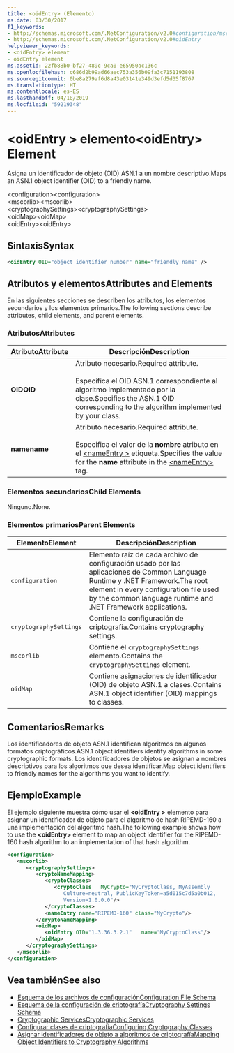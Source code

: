 ```yaml
---
title: <oidEntry> (Elemento)
ms.date: 03/30/2017
f1_keywords:
- http://schemas.microsoft.com/.NetConfiguration/v2.0#configuration/mscorlib/cryptographySettings/oidMap/oidEntry
- http://schemas.microsoft.com/.NetConfiguration/v2.0#oidEntry
helpviewer_keywords:
- <oidEntry> element
- oidEntry element
ms.assetid: 22fb88b0-bf27-489c-9ca0-e65950ac136c
ms.openlocfilehash: c686d2b99ad66aec753a356b09fa3c7151193808
ms.sourcegitcommit: 0be8a279af6d8a43e03141e349d3efd5d35f8767
ms.translationtype: HT
ms.contentlocale: es-ES
ms.lasthandoff: 04/18/2019
ms.locfileid: "59219348"
---
```

# <a name="oidentry-element"></a><span data-ttu-id="d1d8b-102">\<oidEntry > elemento</span><span class="sxs-lookup"><span data-stu-id="d1d8b-102">\<oidEntry> Element</span></span>
<span data-ttu-id="d1d8b-103">Asigna un identificador de objeto (OID) ASN.1 a un nombre descriptivo.</span><span class="sxs-lookup"><span data-stu-id="d1d8b-103">Maps an ASN.1 object identifier (OID) to a friendly name.</span></span>  
  
 <span data-ttu-id="d1d8b-104">\<configuration></span><span class="sxs-lookup"><span data-stu-id="d1d8b-104">\<configuration></span></span>  
<span data-ttu-id="d1d8b-105">\<mscorlib></span><span class="sxs-lookup"><span data-stu-id="d1d8b-105">\<mscorlib></span></span>  
<span data-ttu-id="d1d8b-106">\<cryptographySettings></span><span class="sxs-lookup"><span data-stu-id="d1d8b-106">\<cryptographySettings></span></span>  
<span data-ttu-id="d1d8b-107">\<oidMap></span><span class="sxs-lookup"><span data-stu-id="d1d8b-107">\<oidMap></span></span>  
<span data-ttu-id="d1d8b-108">\<oidEntry></span><span class="sxs-lookup"><span data-stu-id="d1d8b-108">\<oidEntry></span></span>  
  
## <a name="syntax"></a><span data-ttu-id="d1d8b-109">Sintaxis</span><span class="sxs-lookup"><span data-stu-id="d1d8b-109">Syntax</span></span>  
  
```xml  
<oidEntry OID="object identifier number" name="friendly name" />  
```  
  
## <a name="attributes-and-elements"></a><span data-ttu-id="d1d8b-110">Atributos y elementos</span><span class="sxs-lookup"><span data-stu-id="d1d8b-110">Attributes and Elements</span></span>  
 <span data-ttu-id="d1d8b-111">En las siguientes secciones se describen los atributos, los elementos secundarios y los elementos primarios.</span><span class="sxs-lookup"><span data-stu-id="d1d8b-111">The following sections describe attributes, child elements, and parent elements.</span></span>  
  
### <a name="attributes"></a><span data-ttu-id="d1d8b-112">Atributos</span><span class="sxs-lookup"><span data-stu-id="d1d8b-112">Attributes</span></span>  
  
|<span data-ttu-id="d1d8b-113">Atributo</span><span class="sxs-lookup"><span data-stu-id="d1d8b-113">Attribute</span></span>|<span data-ttu-id="d1d8b-114">Descripción</span><span class="sxs-lookup"><span data-stu-id="d1d8b-114">Description</span></span>|  
|---------------|-----------------|  
|<span data-ttu-id="d1d8b-115">**OID**</span><span class="sxs-lookup"><span data-stu-id="d1d8b-115">**OID**</span></span>|<span data-ttu-id="d1d8b-116">Atributo necesario.</span><span class="sxs-lookup"><span data-stu-id="d1d8b-116">Required attribute.</span></span><br /><br /> <span data-ttu-id="d1d8b-117">Especifica el OID ASN.1 correspondiente al algoritmo implementado por la clase.</span><span class="sxs-lookup"><span data-stu-id="d1d8b-117">Specifies the ASN.1 OID corresponding to the algorithm implemented by your class.</span></span>|  
|<span data-ttu-id="d1d8b-118">**name**</span><span class="sxs-lookup"><span data-stu-id="d1d8b-118">**name**</span></span>|<span data-ttu-id="d1d8b-119">Atributo necesario.</span><span class="sxs-lookup"><span data-stu-id="d1d8b-119">Required attribute.</span></span><br /><br /> <span data-ttu-id="d1d8b-120">Especifica el valor de la **nombre** atributo en el [ \<nameEntry >](../../../../../docs/framework/configure-apps/file-schema/cryptography/nameentry-element.md) etiqueta.</span><span class="sxs-lookup"><span data-stu-id="d1d8b-120">Specifies the value for the **name** attribute in the [\<nameEntry>](../../../../../docs/framework/configure-apps/file-schema/cryptography/nameentry-element.md) tag.</span></span>|  
  
### <a name="child-elements"></a><span data-ttu-id="d1d8b-121">Elementos secundarios</span><span class="sxs-lookup"><span data-stu-id="d1d8b-121">Child Elements</span></span>  
 <span data-ttu-id="d1d8b-122">Ninguno.</span><span class="sxs-lookup"><span data-stu-id="d1d8b-122">None.</span></span>  
  
### <a name="parent-elements"></a><span data-ttu-id="d1d8b-123">Elementos primarios</span><span class="sxs-lookup"><span data-stu-id="d1d8b-123">Parent Elements</span></span>  
  
|<span data-ttu-id="d1d8b-124">Elemento</span><span class="sxs-lookup"><span data-stu-id="d1d8b-124">Element</span></span>|<span data-ttu-id="d1d8b-125">Descripción</span><span class="sxs-lookup"><span data-stu-id="d1d8b-125">Description</span></span>|  
|-------------|-----------------|  
|`configuration`|<span data-ttu-id="d1d8b-126">Elemento raíz de cada archivo de configuración usado por las aplicaciones de Common Language Runtime y .NET Framework.</span><span class="sxs-lookup"><span data-stu-id="d1d8b-126">The root element in every configuration file used by the common language runtime and .NET Framework applications.</span></span>|  
|`cryptographySettings`|<span data-ttu-id="d1d8b-127">Contiene la configuración de criptografía.</span><span class="sxs-lookup"><span data-stu-id="d1d8b-127">Contains cryptography settings.</span></span>|  
|`mscorlib`|<span data-ttu-id="d1d8b-128">Contiene el `cryptographySettings` elemento.</span><span class="sxs-lookup"><span data-stu-id="d1d8b-128">Contains the `cryptographySettings` element.</span></span>|  
|`oidMap`|<span data-ttu-id="d1d8b-129">Contiene asignaciones de identificador (OID) de objeto ASN.1 a clases.</span><span class="sxs-lookup"><span data-stu-id="d1d8b-129">Contains ASN.1 object identifier (OID) mappings to classes.</span></span>|  
  
## <a name="remarks"></a><span data-ttu-id="d1d8b-130">Comentarios</span><span class="sxs-lookup"><span data-stu-id="d1d8b-130">Remarks</span></span>  
 <span data-ttu-id="d1d8b-131">Los identificadores de objeto ASN.1 identifican algoritmos en algunos formatos criptográficos.</span><span class="sxs-lookup"><span data-stu-id="d1d8b-131">ASN.1 object identifiers identify algorithms in some cryptographic formats.</span></span> <span data-ttu-id="d1d8b-132">Los identificadores de objetos se asignan a nombres descriptivos para los algoritmos que desea identificar.</span><span class="sxs-lookup"><span data-stu-id="d1d8b-132">Map object identifiers to friendly names for the algorithms you want to identify.</span></span>  
  
## <a name="example"></a><span data-ttu-id="d1d8b-133">Ejemplo</span><span class="sxs-lookup"><span data-stu-id="d1d8b-133">Example</span></span>  
 <span data-ttu-id="d1d8b-134">El ejemplo siguiente muestra cómo usar el  **\<oidEntry >** elemento para asignar un identificador de objeto para el algoritmo de hash RIPEMD-160 a una implementación del algoritmo hash.</span><span class="sxs-lookup"><span data-stu-id="d1d8b-134">The following example shows how to use the **\<oidEntry>** element to map an object identifier for the RIPEMD-160 hash algorithm to an implementation of that hash algorithm.</span></span>  
  
```xml  
<configuration>  
   <mscorlib>  
      <cryptographySettings>  
         <cryptoNameMapping>  
            <cryptoClasses>  
               <cryptoClass   MyCrypto="MyCryptoClass, MyAssembly  
                  Culture=neutral, PublicKeyToken=a5d015c7d5a0b012,  
                  Version=1.0.0.0"/>  
            </cryptoClasses>  
            <nameEntry name="RIPEMD-160" class="MyCrypto"/>  
         </cryptoNameMapping>  
         <oidMap>  
            <oidEntry OID="1.3.36.3.2.1"   name="MyCryptoClass"/>  
         </oidMap>  
      </cryptographySettings>  
   </mscorlib>  
</configuration>  
```  
  
## <a name="see-also"></a><span data-ttu-id="d1d8b-135">Vea también</span><span class="sxs-lookup"><span data-stu-id="d1d8b-135">See also</span></span>

- [<span data-ttu-id="d1d8b-136">Esquema de los archivos de configuración</span><span class="sxs-lookup"><span data-stu-id="d1d8b-136">Configuration File Schema</span></span>](../../../../../docs/framework/configure-apps/file-schema/index.md)
- [<span data-ttu-id="d1d8b-137">Esquema de la configuración de criptografía</span><span class="sxs-lookup"><span data-stu-id="d1d8b-137">Cryptography Settings Schema</span></span>](../../../../../docs/framework/configure-apps/file-schema/cryptography/index.md)
- [<span data-ttu-id="d1d8b-138">Cryptographic Services</span><span class="sxs-lookup"><span data-stu-id="d1d8b-138">Cryptographic Services</span></span>](../../../../../docs/standard/security/cryptographic-services.md)
- [<span data-ttu-id="d1d8b-139">Configurar clases de criptografía</span><span class="sxs-lookup"><span data-stu-id="d1d8b-139">Configuring Cryptography Classes</span></span>](../../../../../docs/framework/configure-apps/configure-cryptography-classes.md)
- [<span data-ttu-id="d1d8b-140">Asignar identificadores de objeto a algoritmos de criptografía</span><span class="sxs-lookup"><span data-stu-id="d1d8b-140">Mapping Object Identifiers to Cryptography Algorithms</span></span>](../../../../../docs/framework/configure-apps/map-object-identifiers-to-cryptography-algorithms.md)
